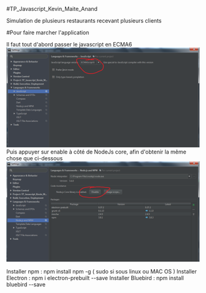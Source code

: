 #TP_Javascript_Kevin_Maite_Anand

Simulation de plusieurs restaurants recevant plusieurs clients

#Pour faire marcher l'application

Il faut tout d'abord passer le javascript en ECMA6
![alt tag](https://github.com/Anabad/TP_Javascript_Kevin_Maite_Anand/blob/master/Image_Doc/ECMA6.png)
Puis appuyer sur enable à côté de NodeJs core, afin d'obtenir la même chose que ci-dessous
![alt tag](https://github.com/Anabad/TP_Javascript_Kevin_Maite_Anand/blob/master/Image_Doc/Enable_NodeJS_core.png)

Installer npm : 
  npm install npm -g ( sudo si sous linux ou MAC OS )
Installer Electron :
  npm i electron-prebuilt --save
Installer Bluebird :
  npm install bluebird --save
  


